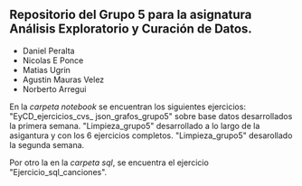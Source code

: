## Repositorio del Grupo 5 para la asignatura Análisis Exploratorio y Curación de Datos.

* Daniel Peralta
* Nicolas E Ponce
* Matias Ugrin
* Agustin Mauras Velez
* Norberto Arregui


En la *carpeta notebook* se encuentran los siguientes ejercicios:
"EyCD_ejercicios_cvs_ json_grafos_grupo5" sobre base datos desarrollados la primera semana.
"Limpieza_grupo5" desarrollado a lo largo de la asigantura y con los 6 ejercicios completos.
"Limpieza_grupo5" desarollado la segunda semana.

Por otro la en la *carpeta sql*, se encuentra el ejercicio "Ejercicio_sql_canciones".
